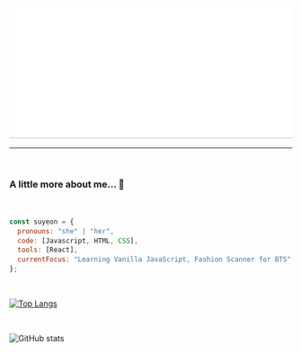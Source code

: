 <img src="greeting.gif">

---

<br />

### A little more about me... 🤔  

<br />

```javascript
const suyeon = {
  pronouns: "she" | "her",
  code: [Javascript, HTML, CSS],
  tools: [React],
  currentFocus: "Learning Vanilla JavaScript, Fashion Scanner for BTS"
};
```

<br />

[![Top Langs](https://github-readme-stats.vercel.app/api/top-langs/?username=alveloper)](https://github.com/anuraghazra/github-readme-stats)

<br />

![GitHub stats](https://github-readme-stats.vercel.app/api?username=alveloper&show_icons=true&count_private=true)  

